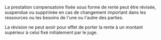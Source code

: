 La prestation compensatoire fixée sous forme de rente peut être révisée, suspendue ou supprimée en cas de changement important dans les ressources ou les besoins de l'une ou l'autre des parties.

La révision ne peut avoir pour effet de porter la rente à un montant supérieur à celui fixé initialement par le juge.
